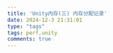```yaml
---
title: 'Unity内存(三) 内存分配记录'
date: 2024-12-3 21:31:01
type: "tags"
tags: perf,unity
comments: true
---
```


